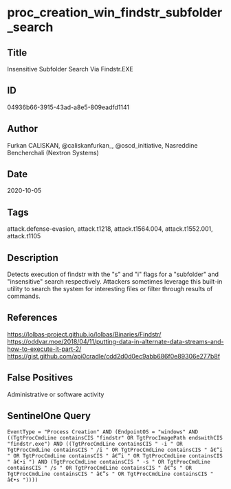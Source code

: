 # proc_creation_win_findstr_subfolder_search

## Title
Insensitive Subfolder Search Via Findstr.EXE

## ID
04936b66-3915-43ad-a8e5-809eadfd1141

## Author
Furkan CALISKAN, @caliskanfurkan_, @oscd_initiative, Nasreddine Bencherchali (Nextron Systems)

## Date
2020-10-05

## Tags
attack.defense-evasion, attack.t1218, attack.t1564.004, attack.t1552.001, attack.t1105

## Description
Detects execution of findstr with the "s" and "i" flags for a "subfolder" and "insensitive" search respectively. Attackers sometimes leverage this built-in utility to search the system for interesting files or filter through results of commands.


## References
https://lolbas-project.github.io/lolbas/Binaries/Findstr/
https://oddvar.moe/2018/04/11/putting-data-in-alternate-data-streams-and-how-to-execute-it-part-2/
https://gist.github.com/api0cradle/cdd2d0d0ec9abb686f0e89306e277b8f

## False Positives
Administrative or software activity

## SentinelOne Query
```
EventType = "Process Creation" AND (EndpointOS = "windows" AND ((TgtProcCmdLine containsCIS "findstr" OR TgtProcImagePath endswithCIS "findstr.exe") AND ((TgtProcCmdLine containsCIS " -i " OR TgtProcCmdLine containsCIS " /i " OR TgtProcCmdLine containsCIS " â€“i " OR TgtProcCmdLine containsCIS " â€”i " OR TgtProcCmdLine containsCIS " â€•i ") AND (TgtProcCmdLine containsCIS " -s " OR TgtProcCmdLine containsCIS " /s " OR TgtProcCmdLine containsCIS " â€“s " OR TgtProcCmdLine containsCIS " â€”s " OR TgtProcCmdLine containsCIS " â€•s "))))

```